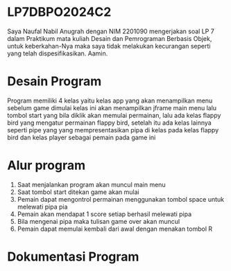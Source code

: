 # LP7DBPO2024C2
Saya Naufal Nabil Anugrah dengan NIM 2201090 mengerjakan soal LP 7 dalam Praktikum mata kuliah Desain dan Pemrograman Berbasis Objek, untuk keberkahan-Nya maka saya tidak melakukan kecurangan seperti yang telah dispesifikasikan. Aamin.

# Desain Program
Program memiliki 4 kelas yaitu kelas app yang akan menampilkan menu sebelum game dimulai kelas ini akan menampilkan jframe main menu lalu tombol start yang bila diklik akan memulai permainan, lalu ada kelas flappy bird yang mengatur permainan flappy bird, setelah itu ada kelas lainnya seperti pipe yang yang mempresentasikan pipa di kelas pada kelas flappy bird dan kelas player sebagai pemain pada game ini

# Alur program
1. Saat menjalankan program akan muncul main menu
2. Saat tombol start ditekan game akan mulai
3. Pemain dapat mengontrol permainan menggunakan tombol space untuk melewati pipa pia
4. Pemain akan mendapat 1 score setiap berhasil melewati pipa
5. Bila mengenai pipa maka tulisan game over akan muncul
6. Pemain dapat memulai kembali dari awal dengan menakan tombol R

# Dokumentasi Program

